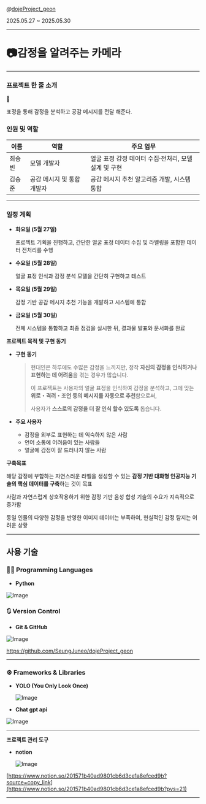 *@*[dojeProject_geon](https://github.com/SeungJuneo/dojeProject_geon)  

2025.05.27 ~ 2025.05.30

---

# 📷감정을 알려주는 카메라

---

### 프로젝트 한 줄 소개

<aside>
💬

표정을 통해 감정을 분석하고 공감 메시지를 전달 해준다.

</aside>

### 인원 및 역할

| 이름 | 역할 | 주요 업무 |
| --- | --- | --- |
| 최승빈 | 모델 개발자 | 얼굴 표정 감정 데이터 수집·전처리, 모델 설계 및 구현 |
| 김승준 | 공감 메시지 및 통합 개발자 | 공감 메시지 추천 알고리즘 개발, 시스템 통합 |

---

### 일정 계획

- **화요일 (5월 27일)**
    
    프로젝트 기획을 진행하고, 간단한 얼굴 표정 데이터 수집 및 라벨링을 포함한 데이터 전처리를 수행
    
- **수요일 (5월 28일)**
    
    얼굴 표정 인식과 감정 분석 모델을 간단히 구현하고 테스트
    
- **목요일 (5월 29일)**
    
    감정 기반 공감 메시지 추천 기능을 개발하고 시스템에 통합
    
- **금요일 (5월 30일)**
    
    전체 시스템을 통합하고 최종 점검을 실시한 뒤, 결과물 발표와 문서화를 완료
    

**프로젝트 목적 및 구현 동기**

- **구현 동기**
    
    > 현대인은 하루에도 수많은 감정을 느끼지만, 정작 **자신의 감정을 인식하거나 표현하는 데 어려움**을 겪는 경우가 많습니다.
    > 
    > 
    > 이 프로젝트는 사용자의 얼굴 표정을 인식하여 감정을 분석하고, 그에 맞는 **위로・격려・조언 등의 메시지를 자동으로 추천**함으로써,
    > 
    > 사용자가 **스스로의 감정을 더 잘 인식 할수  있도록** 돕습니다.
    > 
- **주요 사용자**
    - 감정을 외부로 표현하는 데 익숙하지 않은 사람
    - 언어 소통에 어려움이 있는 사람들
    - 얼굴에 감정이 잘 드러나지 않는 사람
    

**구축목표**

해당 감정에 부합하는 자연스러운 라벨을 생성할 수 있는 **감정 기반 대화형 인공지능 기술의 핵심 데이터를 구축**하는 것이 목표

사람과 자연스럽게 상호작용하기 위한 감정 기반 음성 합성 기술의 수요가 지속적으로 증가함

동일 인물의 다양한 감정을 반영한 이미지 데이터는 부족하여, 현실적인 감정 탐지는 어려운 상황

---





## 사용 기술

### 🧑‍💻 Programming Languages

- **Python**
    
![Image](https://github.com/user-attachments/assets/dfcdd084-caea-4bc1-a441-311b629cd26a)
    

### 🔃 Version Control

- **Git & GitHub**

![Image](https://github.com/user-attachments/assets/b3ea67f1-8fa3-4692-87d8-3df1b42eaa7f)

https://github.com/SeungJuneo/dojeProject_geon

---

### ⚙️ Frameworks & Libraries

- **YOLO (You Only Look Once)**
    
    
    ![Image](https://github.com/user-attachments/assets/52dd62d6-fa2d-4311-aa8f-77b9eb15bd30)
    

- **Chat gpt api**

![Image](https://github.com/user-attachments/assets/c293d098-8a5c-4555-88c3-5ffd13bac66d)

---

**프로젝트 관리 도구**

- **notion**
    
   ![Image](https://github.com/user-attachments/assets/61639476-695d-4063-88ea-dc94918db5ea)
    

[https://www.notion.so/201571b40ad9801cb6d3ce1a8efced9b?source=copy_link](https://www.notion.so/201571b40ad9801cb6d3ce1a8efced9b?pvs=21)

---
